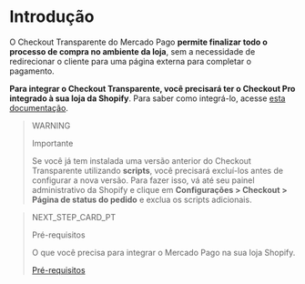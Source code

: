 # Introdução

O Checkout Transparente do Mercado Pago **permite finalizar todo o processo de compra no ambiente da loja**, sem a necessidade de redirecionar o cliente para uma página externa para completar o pagamento.

**Para integrar o Checkout Transparente, você precisará ter o Checkout Pro integrado à sua loja da Shopify**. Para saber como integrá-lo, acesse [esta documentação](/developers/pt/docs/shopify/introduction).

> WARNING
>
> Importante
>
> Se você já tem instalada uma versão anterior do Checkout Transparente utilizando **scripts**, você precisará excluí-los antes de configurar a nova versão. Para fazer isso, vá até seu painel administrativo da Shopify e clique em **Configurações > Checkout > Página de status do pedido** e exclua os scripts adicionais.

> NEXT_STEP_CARD_PT
>
> Pré-requisitos
>
> O que você precisa para integrar o Mercado Pago na sua loja Shopify.
>
> [Pré-requisitos](/developers/pt/docs/shopify/requirements-checkout-transparente)
